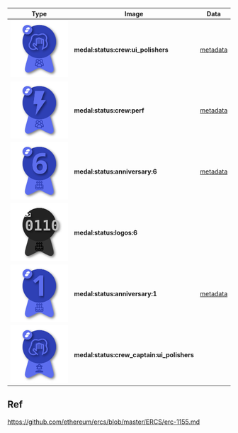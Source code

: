 
| Type                                                                   | Image                                      | Data                                                     |
|------------------------------------------------------------------------|--------------------------------------------|----------------------------------------------------------|
| <img alt="Sample medal" src="/src/composites/manual/composite.svg">    | **medal:status:crew:ui_polishers**         | [metadata](metadata/medal.status.crew.ui_polishers.json) |
| <img alt="Sample medal" src="/src/composites/manual/composite_2.svg">  | **medal:status:crew:perf**                 | [metadata](metadata/medal.status.crew.perf.json)         |
| <img alt="Sample medal" src="/src/composites/manual/composite_3_.svg"> | **medal:status:anniversary:6**             | [metadata](metadata/medal.status.anniversary.6.json)     |
| <img alt="Sample medal" src="/src/composites/manual/composite_4.svg">  | **medal:status:logos:6**                   |                                                          |
| <img alt="Sample medal" src="/src/composites/manual/composite_5.svg">  | **medal:status:anniversary:1**             | [metadata](metadata/medal.status.anniversary.1.json)     |
| <img alt="Sample medal" src="/src/composites/manual/composite_6.svg">  | **medal:status:crew_captain:ui_polishers** |                                                          |

## Ref

https://github.com/ethereum/ercs/blob/master/ERCS/erc-1155.md